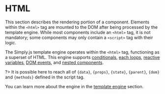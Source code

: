 # HTML

This section describes the rendering portion of a component. Elements within the `<html>` tag are mounted to the DOM after being processed by the template engine. While most components include an `<html>` tag, it is not mandatory; some components may only contain a `<script>` tag with their logic.

The Simply.js template engine operates within the `<html>` tag, functioning as a superset of HTML. This engine supports [conditionals](docs/conditionals.md), [each loops](docs/loops.md), [reactive variables](docs/variables.md), [DOM events](docs/dom-events.md), and [nested components](docs/nested-components.md).

?> It is possible here to reach all of `{data}`, `{props}`, `{state}`, `{parent}`, `{dom}` and `{methods}` defined in the script tag.

You can learn more about the engine in the [template engine](docs/variables.md) section.
